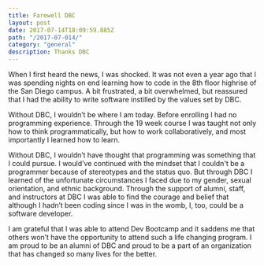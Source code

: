 ```yaml
---
title: Farewell DBC
layout: post
date: 2017-07-14T18:09:59.885Z
path: "/2017-07-014/"
category: "general"
description: Thanks DBC
---
```


When I first heard the news, I was shocked. It was not even a year ago that I was spending nights on end learning how to code in the 8th floor highrise of the San Diego campus. A bit frustrated, a bit overwhelmed, but reassured that I had the ability to write software instilled by the values set by DBC. 

Without DBC, I wouldn’t be where I am today.  Before enrolling I had no programming experience. Through the 19 week course I was taught not only how to think programmatically, but how to work collaboratively, and most importantly I learned how to learn.

Without DBC, I wouldn’t have thought that programming was something that I could pursue. I would’ve continued with the mindset that I couldn't be a programmer because of stereotypes and the status quo. But through DBC I learned of the unfortunate circumstances I faced due to my gender, sexual orientation, and ethnic background. Through the support of alumni, staff, and instructors at DBC I was able to find the courage and belief that although I hadn’t been coding since I was in the womb, I, too, could be a software developer.

I am grateful that I was able to attend Dev Bootcamp and it saddens me that others won’t have the opportunity to attend such a life changing program. I am proud to be an alumni of DBC and proud to be a part of an organization that has changed so many lives for the better. 
